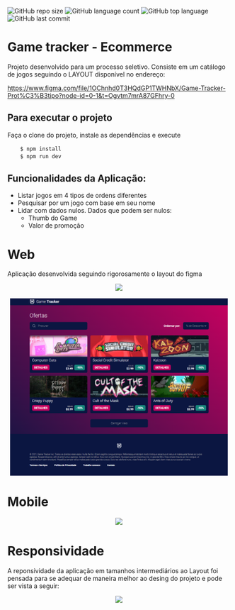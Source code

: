 ![GitHub repo size](https://img.shields.io/github/repo-size/LucasHARosa/Game_tracker_Ecommerce)
![GitHub language count](https://img.shields.io/github/languages/count/LucasHARosa/Game_tracker_Ecommerce)
![GitHub top language](https://img.shields.io/github/languages/top/LucasHARosa/Game_tracker_Ecommerce)
![GitHub last commit](https://img.shields.io/github/last-commit/LucasHARosa/Game_tracker_Ecommerce)

# Game tracker - Ecommerce

Projeto desenvolvido para um processo seletivo. Consiste em um catálogo de jogos seguindo o LAYOUT disponível no endereço:
 
<a href="https://www.figma.com/file/1OChnhd0T3HQdGP1TWHNbX/Game-Tracker-Prot%C3%B3tipo?node-id=0-1&t=Ogvtm7mrA87GFhry-0
">https://www.figma.com/file/1OChnhd0T3HQdGP1TWHNbX/Game-Tracker-Prot%C3%B3tipo?node-id=0-1&t=Ogvtm7mrA87GFhry-0
</a>

## Para executar o projeto
Faça o clone do projeto, instale as dependências e execute
```sh
    $ npm install
    $ npm run dev
```

## Funcionalidades da Aplicação:

* Listar jogos em 4 tipos de ordens diferentes
* Pesquisar por um jogo com base em seu nome
* Lidar com dados nulos. Dados que podem ser nulos:
  * Thumb do Game
  * Valor de promoção

# Web
Aplicação desenvolvida seguindo rigorosamente o layout do figma
<p align="center">
  <img heigth="400" src="./Imagens/Game_tracker_web.gif">
</p>
<p align="center">
  <img height="400" src="./Imagens/Game_tracker_web.png">
</p>

# Mobile


<p align="center">
  <img src="./Imagens/Game_tracker_mobile.gif">
</p>

# Responsividade 

A reponsividade da aplicação em tamanhos intermediários ao Layout foi pensada para se adequar de maneira melhor ao desing do projeto e pode ser vista a seguir:

<p align="center">
  <img src="./Imagens/Responsividade.gif">
</p>